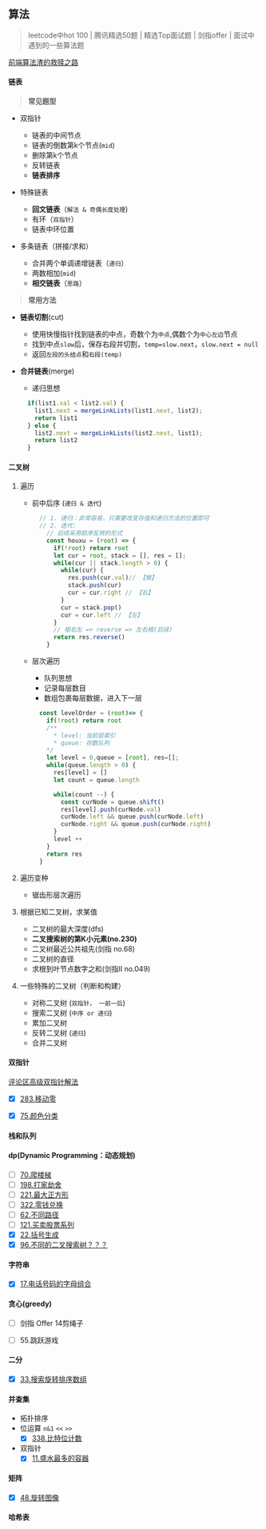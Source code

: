 ## 算法
> leetcode中hot 100 | 腾讯精选50题 | 精选Top面试题 | 剑指offer | 面试中遇到的一些算法题

[前端算法渣的救赎之路](https://juejin.cn/post/6844904175562653710)

#### 链表  
>   **常见题型**

- 双指针
  + 链表的中间节点
  + 链表的倒数第k个节点(`mid`)
  + 删除第k个节点
  + 反转链表
  + **链表排序**

- 特殊链表
  + **回文链表**（`解法 & 奇偶长度处理`)
  + 有环（`双指针`）
  + 链表中环位置

- 多条链表（拼接/求和）
  + 合并两个单调递增链表（`递归`）
  + 两数相加(`mid`)
  + **相交链表**（`思路`）



>   **常用方法**

- **链表切割**(cut)
  - 使用快慢指针找到链表的中点，奇数个为`中点`,偶数个为`中心左边`节点
  - 找到中点`slow`后，保存右段并切割，`temp=slow.next`，`slow.next = null`
  - 返回`左段的头结点`和`右段(temp)`

- **合并链表**(merge)
  - 递归思想
  ```js
    if(list1.val < list2.val) {
      list1.next = mergeLinkLists(list1.next, list2);
      return list1
    } else {
      list2.next = mergeLinkLists(list2.next, list1);
      return list2
    }
  ```

#### 二叉树  
  1. 遍历 
      + 前中后序 (`递归 & 迭代`)
        ```js
          // 1. 递归：非常容易，只需要改变存值和递归方法的位置即可
          // 2. 迭代:
            // 后续采用前序反转的形式
            const houxu = (root) => {
              if(!root) return root
              let cur = root, stack = [], res = [];
              while(cur || stack.length > 0) {
                while(cur) {
                  res.push(cur.val)// 【根】
                  stack.push(cur)
                  cur = cur.right // 【右】
                }
                cur = stack.pop()
                cur = cur.left // 【左】
              }
              // 根右左 => reverse => 左右根(后续)
              return res.reverse()
            }
        ```

      + 层次遍历
        + 队列思想
        + 记录每层数目
        + 数组包裹每层数据，进入下一层
        ```js
          const levelOrder = (root)=> {
            if(!root) return root
            /**
              * level: 当前层索引
              * queue: 存数队列
            */
            let level = 0,queue = [root], res=[];
            while(queue.length > 0) {
              res[level] = []
              let count = queue.length
        
              while(count --) {
                const curNode = queue.shift()
                res[level].push(curNode.val)
                curNode.left && queue.push(curNode.left)
                curNode.right && queue.push(curNode.right)
              }
              level ++
            }
            return res
          }
        ```

  2. 遍历变种
      + 锯齿形层次遍历

  3. 根据已知二叉树，求某值
      + 二叉树的最大深度(dfs)
      + **二叉搜索树的第K小元素(no.230)**
      + 二叉树最近公共祖先(剑指 no.68)
      + 二叉树的直径
      + 求根到叶节点数字之和(剑指Ⅱ no.049)

  4. 一些特殊的二叉树（判断和构建）
      + 对称二叉树 (`双指针， 一前一后`)
      + 搜索二叉树 (`中序 or 递归`)
      + 累加二叉树
      + 反转二叉树 (`递归`)
      + 合并二叉树


#### 双指针
  [评论区高级双指针解法](https://leetcode.cn/problems/move-zeroes/comments/)
  - [x] [283.移动零](https://leetcode.cn/problems/move-zeroes/)
  - [x] [75.颜色分类](https://leetcode.cn/problems/sort-colors/)


#### 栈和队列
#### dp(Dynamic Programming：动态规划)
  - [ ] [70.爬楼梯](https://leetcode.cn/problems/climbing-stairs/)
  - [ ] [198.打家劫舍](https://leetcode.cn/problems/house-robber/)
  - [ ] [221.最大正方形](https://leetcode.cn/problems/maximal-square/)
  - [ ] [322.零钱兑换](https://leetcode.cn/problems/coin-change/)
  - [ ] [62.不同路径](https://leetcode.cn/problems/unique-paths/)
  - [ ] [121.买卖股票系列](https://leetcode.cn/problems/best-time-to-buy-and-sell-stock/)
  - [x] [22.括号生成](https://leetcode.cn/problems/generate-parentheses/)
  - [x] [96.不同的二叉搜索树？？？](https://leetcode.cn/problems/unique-binary-search-trees/submissions/)

#### 字符串
  - [x] [17.电话号码的字母组合](https://leetcode.cn/problems/letter-combinations-of-a-phone-number/)


#### 贪心(greedy)

- [ ] 剑指 Offer 14剪绳子
- [ ] 55.跳跃游戏


#### 二分
  - [x] [33.搜索旋转排序数组](https://leetcode.cn/problems/search-in-rotated-sorted-array/)



#### 并查集
  - 拓扑排序
  - 位运算 `n&1` `<<` `>>`
    - [x] [338.比特位计数](https://leetcode.cn/problems/counting-bits/)
  - 双指针
    - [x] [11.盛水最多的容器](https://leetcode.cn/problems/container-with-most-water/)

#### 矩阵
  - [x] [48.旋转图像](https://leetcode.cn/problems/rotate-image/)
#### 哈希表

